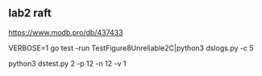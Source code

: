 
## lab2 raft
https://www.modb.pro/db/437433

VERBOSE=1 go test -run TestFigure8Unreliable2C|python3 dslogs.py -c 5

python3 dstest.py 2 -p 12 -n 12 -v 1